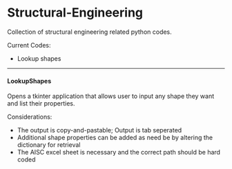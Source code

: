 # Structural-Engineering
Collection of structural engineering related python codes.

Current Codes:
* Lookup shapes
---

#### LookupShapes
Opens a tkinter application that allows user to input any shape they want and list their properties.

Considerations:
* The output is copy-and-pastable; Output is tab seperated
* Additional shape properties can be added as need be by altering the dictionary for retrieval
* The AISC excel sheet is necessary and the correct path should be hard coded
